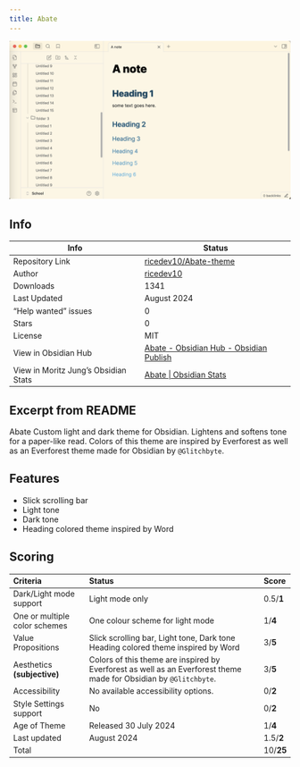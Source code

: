 ```yaml
---
title: Abate
---
```


<img src="https://raw.githubusercontent.com/ricedev10/Abate-theme/refs/heads/master/Preview.png">

## Info
| Info | Status |
| ---- | ---- |
| Repository Link | [ricedev10/Abate-theme](https://github.com/ricedev10/Abate-theme) |
| Author | [ricedev10](https://github.com/ricedev10) |
| Downloads | 1341 |
| Last Updated | August 2024 |
| “Help wanted” issues | 0 |
| Stars | 0 |
| License | MIT |
| View in Obsidian Hub | [Abate \- Obsidian Hub \- Obsidian Publish](https://publish.obsidian.md/hub/02+-+Community+Expansions/02.05+All+Community+Expansions/Themes/Abate) |
| View in Moritz Jung’s Obsidian Stats | [Abate \| Obsidian Stats](https://www.moritzjung.dev/obsidian-stats/themes/abate/) |

## Excerpt from README
Abate Custom light and dark theme for Obsidian. Lightens and softens tone for a paper-like read. Colors of this theme are inspired by Everforest as well as an Everforest theme made for Obsidian by `@Glitchbyte`.

## Features
- Slick scrolling bar  
- Light tone  
- Dark tone  
- Heading colored theme inspired by Word

## Scoring
| Criteria | Status | Score |
| :---- | :---- | :---- |
| Dark/Light mode support | Light mode only | 0.5/**1** |
| One or multiple color schemes | One colour scheme for light mode | 1/**4** |
| Value Propositions | Slick scrolling bar, Light tone, Dark tone Heading colored theme inspired by Word | 3/**5** |
| Aesthetics **(subjective)** | Colors of this theme are inspired by Everforest as well as an Everforest theme made for Obsidian by `@Glitchbyte`. | 3/**5** |
| Accessibility | No available accessibility options. | 0/**2** |
| Style Settings support | No | 0/**2** |
| Age of Theme | Released 30 July 2024 | 1/**4** |
| Last updated | August 2024 | 1.5/**2** |
| Total |  | 10/**25** |